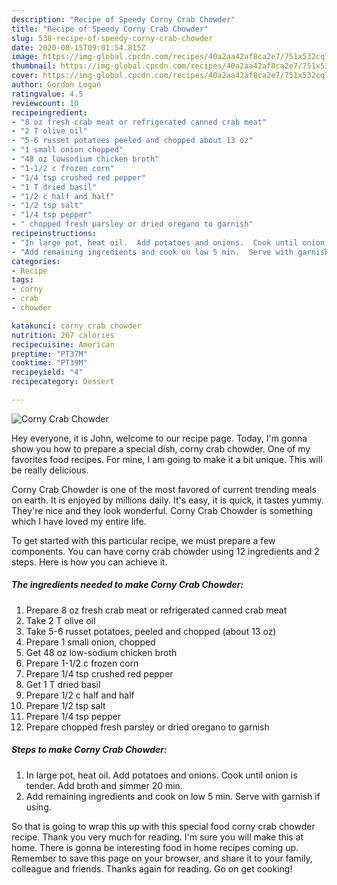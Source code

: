 ```yaml
---
description: "Recipe of Speedy Corny Crab Chowder"
title: "Recipe of Speedy Corny Crab Chowder"
slug: 538-recipe-of-speedy-corny-crab-chowder
date: 2020-08-15T09:01:54.815Z
image: https://img-global.cpcdn.com/recipes/40a2aa42af8ca2e7/751x532cq70/corny-crab-chowder-recipe-main-photo.jpg
thumbnail: https://img-global.cpcdn.com/recipes/40a2aa42af8ca2e7/751x532cq70/corny-crab-chowder-recipe-main-photo.jpg
cover: https://img-global.cpcdn.com/recipes/40a2aa42af8ca2e7/751x532cq70/corny-crab-chowder-recipe-main-photo.jpg
author: Gordon Logan
ratingvalue: 4.5
reviewcount: 10
recipeingredient:
- "8 oz fresh crab meat or refrigerated canned crab meat"
- "2 T olive oil"
- "5-6 russet potatoes peeled and chopped about 13 oz"
- "1 small onion chopped"
- "48 oz lowsodium chicken broth"
- "1-1/2 c frozen corn"
- "1/4 tsp crushed red pepper"
- "1 T dried basil"
- "1/2 c half and half"
- "1/2 tsp salt"
- "1/4 tsp pepper"
- " chopped fresh parsley or dried oregano to garnish"
recipeinstructions:
- "In large pot, heat oil.  Add potatoes and onions.  Cook until onion is tender.  Add broth and simmer 20 min."
- "Add remaining ingredients and cook on low 5 min.  Serve with garnish if using."
categories:
- Recipe
tags:
- corny
- crab
- chowder

katakunci: corny crab chowder 
nutrition: 267 calories
recipecuisine: American
preptime: "PT37M"
cooktime: "PT39M"
recipeyield: "4"
recipecategory: Dessert

---
```



![Corny Crab Chowder](https://img-global.cpcdn.com/recipes/40a2aa42af8ca2e7/751x532cq70/corny-crab-chowder-recipe-main-photo.jpg)

Hey everyone, it is John, welcome to our recipe page. Today, I'm gonna show you how to prepare a special dish, corny crab chowder. One of my favorites food recipes. For mine, I am going to make it a bit unique. This will be really delicious.



Corny Crab Chowder is one of the most favored of current trending meals on earth. It is enjoyed by millions daily. It's easy, it is quick, it tastes yummy. They're nice and they look wonderful. Corny Crab Chowder is something which I have loved my entire life.


To get started with this particular recipe, we must prepare a few components. You can have corny crab chowder using 12 ingredients and 2 steps. Here is how you can achieve it.

<!--inarticleads1-->

##### The ingredients needed to make Corny Crab Chowder:

1. Prepare 8 oz fresh crab meat or refrigerated canned crab meat
1. Take 2 T olive oil
1. Take 5-6 russet potatoes, peeled and chopped (about 13 oz)
1. Prepare 1 small onion, chopped
1. Get 48 oz low-sodium chicken broth
1. Prepare 1-1/2 c frozen corn
1. Prepare 1/4 tsp crushed red pepper
1. Get 1 T dried basil
1. Prepare 1/2 c half and half
1. Prepare 1/2 tsp salt
1. Prepare 1/4 tsp pepper
1. Prepare  chopped fresh parsley or dried oregano to garnish




<!--inarticleads2-->

##### Steps to make Corny Crab Chowder:

1. In large pot, heat oil.  Add potatoes and onions.  Cook until onion is tender.  Add broth and simmer 20 min.
1. Add remaining ingredients and cook on low 5 min.  Serve with garnish if using.




So that is going to wrap this up with this special food corny crab chowder recipe. Thank you very much for reading. I'm sure you will make this at home. There is gonna be interesting food in home recipes coming up. Remember to save this page on your browser, and share it to your family, colleague and friends. Thanks again for reading. Go on get cooking!
